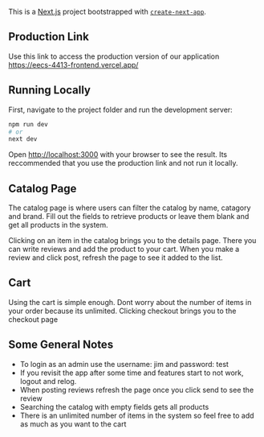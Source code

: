 This is a [Next.js](https://nextjs.org/) project bootstrapped with [`create-next-app`](https://github.com/vercel/next.js/tree/canary/packages/create-next-app).
## Production Link
Use this link to access the production version of our application
https://eecs-4413-frontend.vercel.app/

## Running Locally

First, navigate to the project folder and run the development server:

```bash
npm run dev
# or
next dev
```

Open [http://localhost:3000](http://localhost:3000) with your browser to see the result.
Its reccommended that you use the production link and not run it locally.

## Catalog Page
The catalog page is where users can filter the catalog by name, catagory and brand. Fill out the fields to retrieve products or leave them blank and get all products in the system.

Clicking on an item in the catalog brings you to the details page. There you can write reviews and add the product to your cart. When you make a review and click post, refresh the page to see it added to the list.

## Cart
Using the cart is simple enough. Dont worry about the number of items in your order because its unlimited. Clicking checkout brings you to the checkout page


## Some General Notes
- To login as an admin use the username: jim and password: test
- If you revisit the app after some time and features start to not work, logout and relog.
- When posting reviews refresh the page once you click send to see the review
- Searching the catalog with empty fields gets all products
- There is an unlimited number of items in the system so feel free to add as much as you want to the cart



